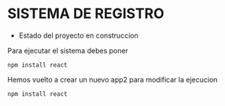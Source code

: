 <h1>SISTEMA DE REGISTRO</h1>

- Estado del proyecto en construccion

Para ejecutar el sistema debes poner

```npm install react```

Hemos vuelto a crear un nuevo app2 para modificar la ejecucion

```npm install react ```
